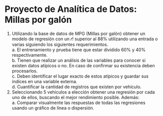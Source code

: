 # Proyecto de Analítica de Datos: Millas por galón

1. Utilizando la base de datos de MPG (Millas por galón) obtener un modelo de regresión con un 𝑟! superior al 88% utilizando una entrada o varias siguiendo los siguientes requerimientos.  
a. El entrenamiento y prueba tiene que estar dividido 60% y 40% respectivamente.  
b. Tienen que realizar un análisis de las variables para conocer si existen datos atípicos o no. En caso de confirmar su existencia deben procesarlos.  
c. Deben identificar el lugar exacto de estos atípicos y guardar sus índices en una variable externa.  
d. Cuantificar la cantidad de registros que existen por vehículo.
2. Seleccionando 5 vehículos a elección obtener una regresión por cada uno de ellos, buscando el mejor rendimiento posible. Además:  
a. Comparar visualmente las respuestas de todas las regresiones usando un gráfico de línea o dispersión.
